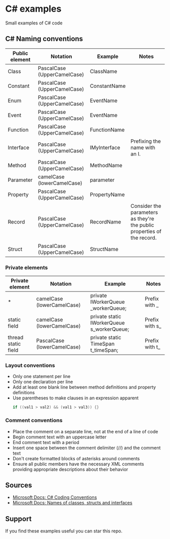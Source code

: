 # C# examples
Small examples of C# code

## C# Naming conventions

| Public element | Notation                    | Example      | Notes                                                                    |
|----------------|-----------------------------|--------------|--------------------------------------------------------------------------|
| Class          | PascalCase (UpperCamelCase) | ClassName    |                                                                          |
| Constant       | PascalCase (UpperCamelCase) | ConstantName |                                                                          |
| Enum           | PascalCase (UpperCamelCase) | EventName    |                                                                          |
| Event          | PascalCase (UpperCamelCase) | EventName    |                                                                          |
| Function       | PascalCase (UpperCamelCase) | FunctionName |                                                                          |
| Interface      | PascalCase (UpperCamelCase) | IMyInterface | Prefixing the name with an I.                                            |
| Method         | PascalCase (UpperCamelCase) | MethodName   |                                                                          |
| Parameter      | camelCase (lowerCamelCase)  | parameter    |                                                                          |
| Property       | PascalCase (UpperCamelCase) | PropertyName |                                                                          |
| Record         | PascalCase (UpperCamelCase) | RecordName   |  Consider the parameters as they're the public properties of the record. |
| Struct         | PascalCase (UpperCamelCase) | StructName   |                                                                          |

### Private elements

| Private element     | Notation                    | Example                                    | Notes           |
|---------------------|-----------------------------|--------------------------------------------|-----------------|
| *                   | camelCase (lowerCamelCase)  | private IWorkerQueue \_workerQueue;        | Prefix with \_  |
| static field        | camelCase (lowerCamelCase)  | private static IWorkerQueue s_workerQueue; | Prefix with s\_ |
| thread static field | PascalCase (lowerCamelCase) | private static TimeSpan t_timeSpan;        | Prefix with t\_ |

### Layout conventions

- Only one statement per line
- Only one declaration per line
- Add at least one blank line between method definitions and property definitions
- Use parentheses to make clauses in an expression apparent
  ```csharp
  if ((val1 > val2) && (val1 > val3)) {}
  ```
  
### Comment conventions

- Place the comment on a separate line, not at the end of a line of code
- Begin comment text with an uppercase letter
- End comment text with a period
- Insert one space between the comment delimiter (//) and the comment text
- Don't create formatted blocks of asterisks around comments
- Ensure all public members have the necessary XML comments providing appropriate descriptions about their behavior

## Sources

* [Microsoft Docs: C# Coding Conventions](https://docs.microsoft.com/en-us/dotnet/csharp/fundamentals/coding-style/coding-conventions)
* [Microsoft Docs: Names of classes, structs and interfaces](https://docs.microsoft.com/en-us/dotnet/standard/design-guidelines/names-of-classes-structs-and-interfaces)

## Support
If you find these examples useful you can star this repo.